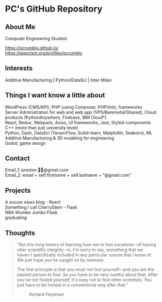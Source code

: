 # PC's GitHub Repository

## About Me
Computer Engineering Student  

https://pcrumbly.github.io/ <br />
https://exercism.org/profiles/pcrumbly

## Interests
Additive Manufacturing |
Python/DataSci |
Inter Milan 

## Things I want know a little about
WordPress (CMS/API), PHP (using Composer, PHPUnit), frameworks <br />
Server Administration for web and web app (VPS/Baremetal/Shared), Cloud products (PythonAnywhere, Firebase, IBM Cloud*) <br />
React, Redux, Webpack, Axios, UI frameworks, Jest, Styled-components <br />
C++ (more than just university level) <br />
Python, Dash, DataSci (TensorFlow, Scikit-learn, Matplotlib, Seaborn), ML <br />
Additive Manufacturing & 3D modeling for engineering <br />
Godot, game design <br />


## Contact
Email_1: preston.🍒🤯@gmail.com <br />
Email_2: email = self.firstname + self.lastname + "@gmail.com"


## Projects
A soccer news blog - React <br />
Something I call CherryStem - Flask <br />
NBA Wumbo Jumbo Flask <br />
graduating 

## Thoughts
>"But this long history of learning how
> not to fool ourselves--of having utter scientific
> integrity--is, I'm sorry to say, something that we
> haven't specifically included in any particular course
> that I know of. We just hope you've caught on by osmosis.
>
> The first principle is that you must not fool yourself--and you are the easiest person to fool.
> So you have to be very careful about that. After you've not fooled yourself, it's easy not to fool other scientists.
> You just have to be honest in a conventional way after that."
> > Richard Feynman
